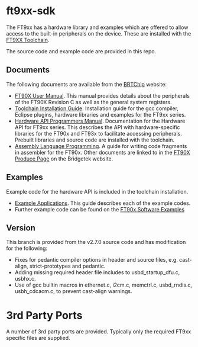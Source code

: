 # ft9xx-sdk
The FT9xx has a hardware library and examples which are offered to allow access to the built-in peripherals on the device. These are installed with the [FT9XX Toolchain](http://brtchip.com/ft9xx-toolchain/).

The source code and example code are provided in this repo.

## Documents
The following documents are available from the [BRTChip](https://brtchip.com) website: 
* [FT90X User Manual](https://brtchip.com/wp-content/uploads/Support/Documentation/Application_Notes/ICs/MCU/BRT_AN_020_FT90x_Revision_C_User_Manual.pdf). This manual provides details about the peripherals of the FT90X Revision C as well as the general system registers.
* [Toolchain Installation Guide](https://brtchip.com/wp-content/uploads/Support/Documentation/Installation_Guides/ICs/MCU/AN-325-FT9xx-Tool-Chain-Installation-Guide.pdf). Installation guide for the gcc compiler, Eclipse plugins, hardware libraries and examples for the FT9xx series.
* [Hardware API Programmers Manual](https://brtchip.com/wp-content/uploads/Support/Documentation/Programming_Guides/ICs/MCU/AN_365-FT9xx-API-Programmers-Manual.pdf). Documentation for the Hardware API for FT9xx series. This describes the API with hardware-specific libraries for the FT90x and FT93x to facilitate accessing peripherals. Prebuilt libraries and source code are installed with the toolchain.
* [Assembly Language Programming](https://brtchip.com/wp-content/uploads/Support/Documentation/Programming_Guides/ICs/MCU/AN_342_FT90X_Assembly_Language_Programming_Guide.pdf). A guide for writing code fragments in assembler for the FT90x.
Other documents are linked to in the [FT90X Produce Page](https://brtchip.com/ft900/) on the Bridgetek website.

## Examples
Example code for the hardware API is included in the toolchain installation.
* [Example Applications](https://brtchip.com/wp-content/uploads/Support/Documentation/Application_Notes/ICs/MCU/AN-360-FT9xx-Example-Applications.pdf). This guide describes each of the example codes.
* Further example code can be found on the [FT90x Software Examples](https://brtchip.com/softwareexamples-ft90x/)

## Version
This branch is provided from the v2.7.0 source code and has modification for the following:
* Fixes for pedantic compiler options in header and source files, e.g. cast-align, strict-prototypes and pedantic.
* Adding missing required header file includes to usbd_startup_dfu.c, usbhx.c.
* Use of gcc builtin macros in ethernet.c, i2cm.c, memctrl.c, usbd_rndis.c, usbh_cdcacm.c, to prevent cast-align warnings.

# 3rd Party Ports

A number of 3rd party ports are provided. Typically only the required FT9xx specific files are supplied.
